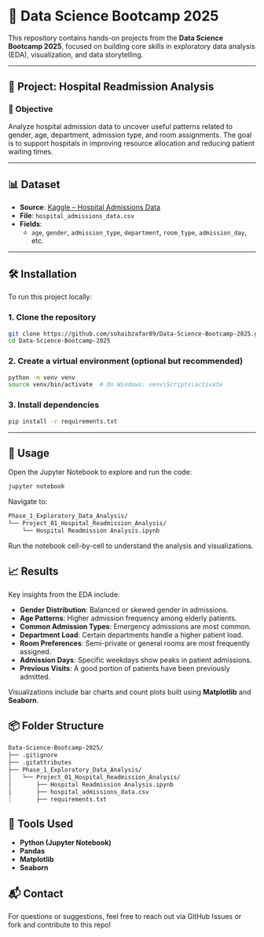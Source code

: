 # 🧠 Data Science Bootcamp 2025

This repository contains hands-on projects from the **Data Science Bootcamp 2025**, focused on building core skills in exploratory data analysis (EDA), visualization, and data storytelling.

---

## 📁 Project: Hospital Readmission Analysis

### 📌 Objective

Analyze hospital admission data to uncover useful patterns related to gender, age, department, admission type, and room assignments. The goal is to support hospitals in improving resource allocation and reducing patient waiting times.

---

## 📊 Dataset

- **Source**: [Kaggle – Hospital Admissions Data](https://www.kaggle.com/datasets/ashishsahani/hospital-admissions-data)
- **File**: `hospital_admissions_data.csv`
- **Fields**:
  - `age`, `gender`, `admission_type`, `department`, `room_type`, `admission_day`, etc.

---

## 🛠 Installation

To run this project locally:

### 1. Clone the repository

```bash
git clone https://github.com/sohaibzafar89/Data-Science-Bootcamp-2025.git
cd Data-Science-Bootcamp-2025
```

### 2. Create a virtual environment (optional but recommended)

```bash
python -m venv venv
source venv/bin/activate  # On Windows: venv\Scripts\activate
```

### 3. Install dependencies 

```bash
pip install -r requirements.txt
```

---

## 🚀 Usage

Open the Jupyter Notebook to explore and run the code:

```bash
jupyter notebook
```

Navigate to:

```markdown
Phase_1_Exploratory_Data_Analysis/
└── Project_01_Hospital_Readmission_Analysis/
    └── Hospital Readmission Analysis.ipynb
```

Run the notebook cell-by-cell to understand the analysis and visualizations.

## 📈 Results

Key insights from the EDA include:

- **Gender Distribution**: Balanced or skewed gender in admissions.
- **Age Patterns**: Higher admission frequency among elderly patients.
- **Common Admission Types**: Emergency admissions are most common.
- **Department Load**: Certain departments handle a higher patient load.
- **Room Preferences**: Semi-private or general rooms are most frequently assigned.
- **Admission Days**: Specific weekdays show peaks in patient admissions.
- **Previous Visits**: A good portion of patients have been previously admitted.

Visualizations include bar charts and count plots built using **Matplotlib** and **Seaborn**.

## 📦 Folder Structure

```markdown
Data-Science-Bootcamp-2025/
├── .gitignore
├── .gitattributes
├── Phase_1_Exploratory_Data_Analysis/
│   └── Project_01_Hospital_Readmission_Analysis/
│       ├── Hospital Readmission Analysis.ipynb
│       ├── hospital_admissions_data.csv
|       ├── requirements.txt
```

## 🧰 Tools Used

- **Python (Jupyter Notebook)**
- **Pandas**
- **Matplotlib**
- **Seaborn**

## 📬 Contact

For questions or suggestions, feel free to reach out via GitHub Issues or fork and contribute to this repo!
